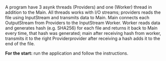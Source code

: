 A program have 3 asynk threads (Providers) and one (Worker)  thread in addition to the Main. All threads works with I/O streams; providers reads the file using InputStream and transmits data to Main. Main connects each OutputStream from Providers to the InputStream Worker. Worker reads data and generates hash (e.g. SHA256) for each file and returns it back to Main every time, that hash was generated; main after receiving hash from worker, transmits it to the right Providerprovider after receiving a hash adds it to the end of the file.

<b>For the start:</b> run the application and follow the instructions.
